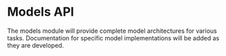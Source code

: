 # Models API

The models module will provide complete model architectures for various tasks. Documentation for specific model implementations will be added as they are developed.